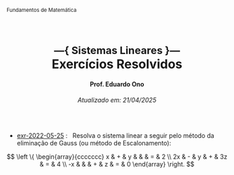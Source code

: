 <sup>Fundamentos de Matemática</sup>
<img alt="" width="100%" height="2px" align="right">

&nbsp;

<h1 align="center"><sup>&mdash;{ Sistemas Lineares }&mdash;</sup><br>Exercícios Resolvidos</h1>
<h4 align="center">Prof. Eduardo Ono</h4>
<h6 align="center">Atualizado em: 21/04/2025</h6>

&nbsp;

* [exr-2022-05-25](./exercicios-resolvidos/exr-2022-05-25.ipynb) : &nbsp; Resolva o sistema linear a seguir pelo método da eliminação de Gauss (ou método de Escalonamento):

$$
\left \{
  \begin{array}{ccccccc}
  x & + & y & & & = & 2 \\
  2x & - & y & + & 3z & = & 4 \\
  -x & & & + & z & = & 0
  \end{array}
\right.
$$

&nbsp;
